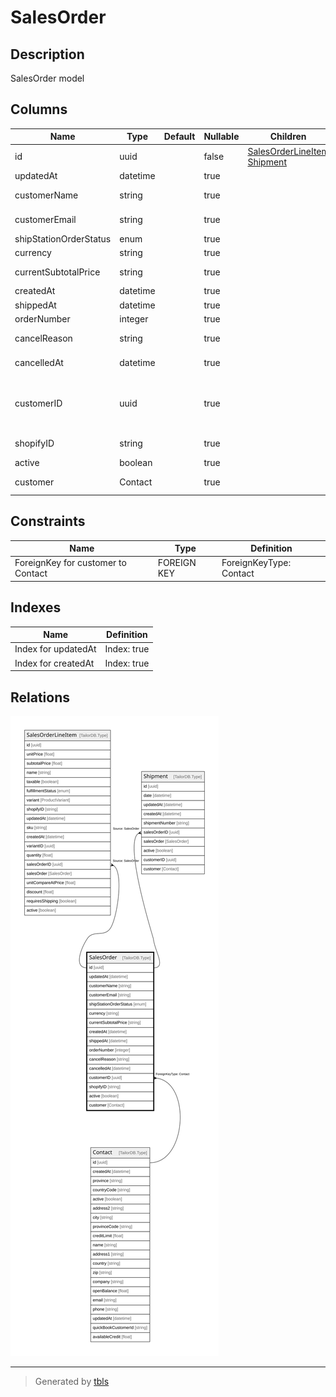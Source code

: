 # SalesOrder

## Description

SalesOrder model

## Columns

| Name | Type | Default | Nullable | Children | Parents | Comment |
| ---- | ---- | ------- | -------- | -------- | ------- | ------- |
| id | uuid |  | false | [SalesOrderLineItem](SalesOrderLineItem.md) [Shipment](Shipment.md) |  |  |
| updatedAt | datetime |  | true |  |  | updatedAt |
| customerName | string |  | true |  |  | Customer name |
| customerEmail | string |  | true |  |  | Customer email |
| shipStationOrderStatus | enum |  | true |  |  | inventoryType |
| currency | string |  | true |  |  | Currency |
| currentSubtotalPrice | string |  | true |  |  | Current subtotal price |
| createdAt | datetime |  | true |  |  | createdAt |
| shippedAt | datetime |  | true |  |  | shipped at |
| orderNumber | integer |  | true |  |  | Order number |
| cancelReason | string |  | true |  |  | Reason for cancellation |
| cancelledAt | datetime |  | true |  |  | Cancellation date |
| customerID | uuid |  | true |  | [Contact](Contact.md) | Contact model. Contact and this model is n:1 |
| shopifyID | string |  | true |  |  | Shopify order ID |
| active | boolean |  | true |  |  | active |
| customer | Contact |  | true |  | [Contact](Contact.md) | Customer contact |

## Constraints

| Name | Type | Definition |
| ---- | ---- | ---------- |
| ForeignKey for customer to Contact | FOREIGN KEY | ForeignKeyType: Contact |

## Indexes

| Name | Definition |
| ---- | ---------- |
| Index for updatedAt | Index: true |
| Index for createdAt | Index: true |

## Relations

![er](SalesOrder.svg)

---

> Generated by [tbls](https://github.com/k1LoW/tbls)
